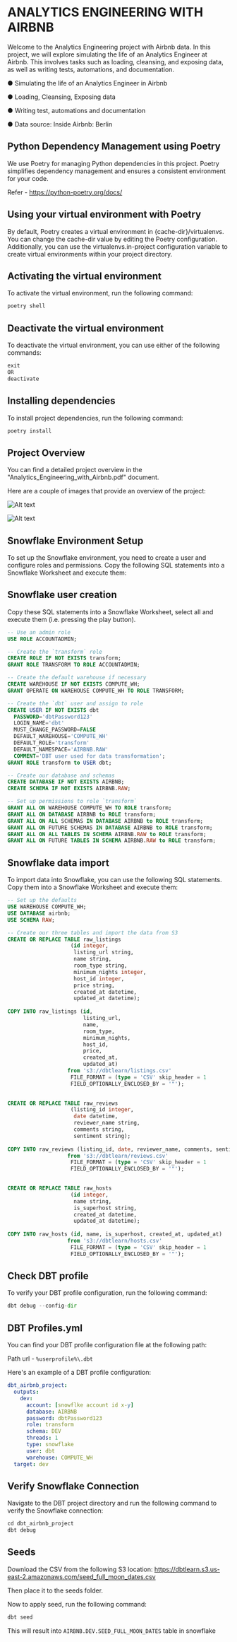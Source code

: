 # ANALYTICS ENGINEERING WITH AIRBNB

Welcome to the Analytics Engineering project with Airbnb data. In this project, we will explore simulating the life of an Analytics Engineer at Airbnb. This involves tasks such as loading, cleansing, and exposing data, as well as writing tests, automations, and documentation.

● Simulating the life of an Analytics Engineer in Airbnb

● Loading, Cleansing, Exposing data

● Writing test, automations and documentation

● Data source: Inside Airbnb: Berlin


## Python Dependency Management using Poetry

We use Poetry for managing Python dependencies in this project. Poetry simplifies dependency management and ensures a consistent environment for your code.

Refer - https://python-poetry.org/docs/

## Using your virtual environment with Poetry

By default, Poetry creates a virtual environment in {cache-dir}/virtualenvs. You can change the cache-dir value by editing the Poetry configuration. Additionally, you can use the virtualenvs.in-project configuration variable to create virtual environments within your project directory.

## Activating the virtual environment
To activate the virtual environment, run the following command:

```python
poetry shell
```

## Deactivate  the virtual environment
To deactivate the virtual environment, you can use either of the following commands:

```python
exit
OR
deactivate
```

## Installing dependencies
To install project dependencies, run the following command:

```python
poetry install
```

## Project Overview
You can find a detailed project overview in the "Analytics_Engineering_with_Airbnb.pdf" document.

Here are a couple of images that provide an overview of the project:

![Alt text](DBT_Materialization.png)

![Alt text](Materializations_Overview.png)

## Snowflake Environment Setup

To set up the Snowflake environment, you need to create a user and configure roles and permissions. Copy the following SQL statements into a Snowflake Worksheet and execute them:

## Snowflake user creation
Copy these SQL statements into a Snowflake Worksheet, select all and execute them (i.e. pressing the play button).

```sql
-- Use an admin role
USE ROLE ACCOUNTADMIN;

-- Create the `transform` role
CREATE ROLE IF NOT EXISTS transform;
GRANT ROLE TRANSFORM TO ROLE ACCOUNTADMIN;

-- Create the default warehouse if necessary
CREATE WAREHOUSE IF NOT EXISTS COMPUTE_WH;
GRANT OPERATE ON WAREHOUSE COMPUTE_WH TO ROLE TRANSFORM;

-- Create the `dbt` user and assign to role
CREATE USER IF NOT EXISTS dbt
  PASSWORD='dbtPassword123'
  LOGIN_NAME='dbt'
  MUST_CHANGE_PASSWORD=FALSE
  DEFAULT_WAREHOUSE='COMPUTE_WH'
  DEFAULT_ROLE='transform'
  DEFAULT_NAMESPACE='AIRBNB.RAW'
  COMMENT='DBT user used for data transformation';
GRANT ROLE transform to USER dbt;

-- Create our database and schemas
CREATE DATABASE IF NOT EXISTS AIRBNB;
CREATE SCHEMA IF NOT EXISTS AIRBNB.RAW;

-- Set up permissions to role `transform`
GRANT ALL ON WAREHOUSE COMPUTE_WH TO ROLE transform; 
GRANT ALL ON DATABASE AIRBNB to ROLE transform;
GRANT ALL ON ALL SCHEMAS IN DATABASE AIRBNB to ROLE transform;
GRANT ALL ON FUTURE SCHEMAS IN DATABASE AIRBNB to ROLE transform;
GRANT ALL ON ALL TABLES IN SCHEMA AIRBNB.RAW to ROLE transform;
GRANT ALL ON FUTURE TABLES IN SCHEMA AIRBNB.RAW to ROLE transform;

```

## Snowflake data import

To import data into Snowflake, you can use the following SQL statements. Copy them into a Snowflake Worksheet and execute them:

```sql
-- Set up the defaults
USE WAREHOUSE COMPUTE_WH;
USE DATABASE airbnb;
USE SCHEMA RAW;

-- Create our three tables and import the data from S3
CREATE OR REPLACE TABLE raw_listings
                    (id integer,
                     listing_url string,
                     name string,
                     room_type string,
                     minimum_nights integer,
                     host_id integer,
                     price string,
                     created_at datetime,
                     updated_at datetime);
                    
COPY INTO raw_listings (id,
                        listing_url,
                        name,
                        room_type,
                        minimum_nights,
                        host_id,
                        price,
                        created_at,
                        updated_at)
                   from 's3://dbtlearn/listings.csv'
                    FILE_FORMAT = (type = 'CSV' skip_header = 1
                    FIELD_OPTIONALLY_ENCLOSED_BY = '"');
                    

CREATE OR REPLACE TABLE raw_reviews
                    (listing_id integer,
                     date datetime,
                     reviewer_name string,
                     comments string,
                     sentiment string);
                    
COPY INTO raw_reviews (listing_id, date, reviewer_name, comments, sentiment)
                   from 's3://dbtlearn/reviews.csv'
                    FILE_FORMAT = (type = 'CSV' skip_header = 1
                    FIELD_OPTIONALLY_ENCLOSED_BY = '"');
                    

CREATE OR REPLACE TABLE raw_hosts
                    (id integer,
                     name string,
                     is_superhost string,
                     created_at datetime,
                     updated_at datetime);
                    
COPY INTO raw_hosts (id, name, is_superhost, created_at, updated_at)
                   from 's3://dbtlearn/hosts.csv'
                    FILE_FORMAT = (type = 'CSV' skip_header = 1
                    FIELD_OPTIONALLY_ENCLOSED_BY = '"');

```

## Check DBT profile
To verify your DBT profile configuration, run the following command:

```python
dbt debug --config-dir
```

## DBT Profiles.yml
You can find your DBT profile configuration file at the following path:

Path url - ```%userprofile%\.dbt```

Here's an example of a DBT profile configuration:

```yml
dbt_airbnb_project:
  outputs:
    dev:
      account: [snowflke account id x-y]
      database: AIRBNB
      password: dbtPassword123
      role: transform
      schema: DEV
      threads: 1
      type: snowflake
      user: dbt
      warehouse: COMPUTE_WH
  target: dev
```

## Verify Snowflake Connection
Navigate to the DBT project directory and run the following command to verify the Snowflake connection:

```python
cd dbt_airbnb_project
dbt debug
```

## Seeds
Download the CSV from the following S3 location: https://dbtlearn.s3.us-east-2.amazonaws.com/seed_full_moon_dates.csv

Then place it to the seeds folder.

Now to apply seed, run the following command:
```python
dbt seed
```

This will result into `AIRBNB.DEV.SEED_FULL_MOON_DATES` table in snowflake

